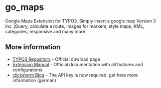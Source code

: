 # go_maps

Google Maps Extension for TYPO3. Simply insert a google map Version 3 inc. jQuery, calculate a route,
images for markers, style maps, KML, categories, responsive and many more.

## More information

  * [TYPO3 Repository] - Official dowload page
  * [Extension Manual] - Official documentation with all features and configurations
  * [clickstorm Blog] - The API key is now required, get here more information (german)

[TYPO3 Repository]: <https://typo3.org/extensions/repository/view/go_maps_ext>
[Extension Manual]: <https://docs.typo3.org/typo3cms/extensions/go_maps_ext/>
[clickstorm Blog]: <https://www.clickstorm.de/blog/google-maps-api-nur-noch-mit-key/>
